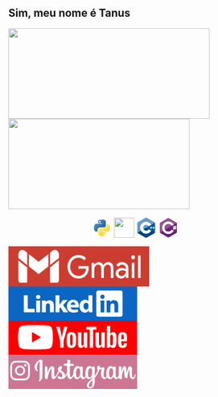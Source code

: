 ## Sim, meu nome é Tanus
<div>
  <img align="center" width="400" height="180" src="https://github-readme-stats.vercel.app/api?username=tanusszabo&theme=calm&show_icons=true&rank_icon=github&include_all_commits=true" />
  <img align="center" width="360" height="180" src="https://github-readme-stats.vercel.app/api/top-langs/?username=tanusszabo&theme=calm&layout=compact"/>
</div>

<div style="display: inline_block" align="center"><br>
  <img align="center" height="40" width="40" src="https://github.com/devicons/devicon/blob/master/icons/python/python-original.svg">
  <img align="center" height="40" width="40" src="https://upload.wikimedia.org/wikipedia/commons/b/b8/Fortran_logo.svg">
  <img align="center" height="40" width="40" src="https://github.com/devicons/devicon/blob/master/icons/cplusplus/cplusplus-original.svg">
  <img align="center" height="40" width="40" src="https://github.com/devicons/devicon/blob/master/icons/csharp/csharp-original.svg">
</div>

<br />

<div>
  <a href="mailto:tanusszabo@gmail.com" target="_blank">
    <img src="https://github.com/tanusszabo/tanusszabo/blob/main/logos/gmail.svg" align="center" height="80" width="280"></a>
  <a href="https://www.linkedin.com/in/tanusszabo/" target="_blank">
    <img src="https://github.com/tanusszabo/tanusszabo/blob/main/logos/linkedin.svg" align="center" height="68" width="256"></a>
  <a href="https://www.youtube.com/c/tanusszabo" target="_blank">
    <img src="https://github.com/tanusszabo/tanusszabo/blob/main/logos/youtube.svg" align="center" height="68" width="256"></a>
  <a href="https://www.instagram.com/tanusszabo" target="_blank">
    <img src="https://raw.githubusercontent.com/tanusszabo/tanusszabo/31a73e85367be0953ab5640e7d64be0f170a4e9c/logos/instagram.svg" align="center" height="68" width="256"></a>
</div>
